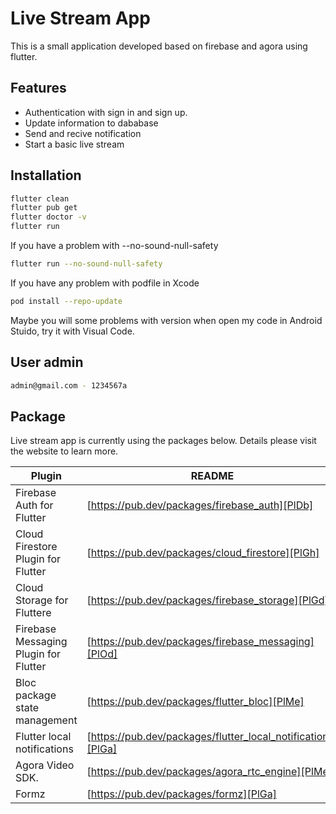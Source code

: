 # Live Stream App

This is a small application developed based on firebase and agora using flutter.
## Features

- Authentication with sign in and sign up.
- Update information to dababase
- Send and recive notification
- Start a basic live stream


## Installation

```sh
flutter clean
flutter pub get
flutter doctor -v
flutter run
```
If you have a problem with --no-sound-null-safety
```sh
flutter run --no-sound-null-safety 
```

If you have any problem with podfile in Xcode
```sh
pod install --repo-update 
```

Maybe you will some problems with version when open my code in Android Stuido, try it with Visual Code.

## User admin
```sh
admin@gmail.com - 1234567a 
```

## Package

Live stream app is currently using the packages below. Details please visit the website to learn more.

| Plugin | README |
| ------ | ------ |
| Firebase Auth for Flutter | [https://pub.dev/packages/firebase_auth][PlDb] |
| Cloud Firestore Plugin for Flutter | [https://pub.dev/packages/cloud_firestore][PlGh] |
| Cloud Storage for Fluttere | [https://pub.dev/packages/firebase_storage][PlGd] |
| Firebase Messaging Plugin for Flutter | [https://pub.dev/packages/firebase_messaging][PlOd] |
| Bloc package state management | [https://pub.dev/packages/flutter_bloc][PlMe] |
| Flutter local notifications | [https://pub.dev/packages/flutter_local_notifications][PlGa] |
| Agora Video SDK. | [https://pub.dev/packages/agora_rtc_engine][PlMe] |
| Formz | [https://pub.dev/packages/formz][PlGa] |

